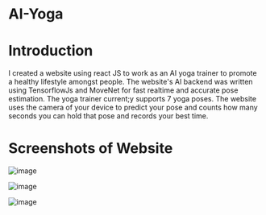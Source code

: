 # AI-Yoga

<h1>Introduction</h1>
I created a website using react JS to work as an AI yoga trainer to promote a healthy lifestyle amongst people. The website's AI backend was written using TensorflowJs and MoveNet for fast realtime and accurate pose estimation. The yoga trainer current;y supports 7 yoga poses. The website uses the camera of your device to predict your pose and counts how many seconds you can hold that pose and records your best time. 

<h1> Screenshots of Website</h1>

![image](https://user-images.githubusercontent.com/74452705/202229043-e882280c-b08d-4398-87f9-1d445c3ca860.png)

![image](https://user-images.githubusercontent.com/74452705/202229357-31943a2b-4c56-4079-99d4-e0cd578ca7d6.png)

![image](https://user-images.githubusercontent.com/74452705/202229513-228c6176-5bca-4770-a64f-5c05dae1f4d8.png)

